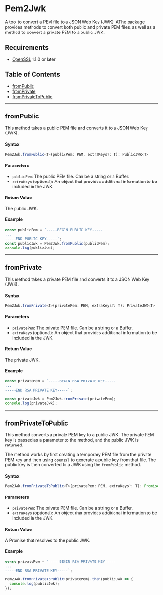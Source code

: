 # Pem2Jwk

A tool to convert a PEM file to a JSON Web Key (JWK). AThe package provides methods to convert both public and private PEM files, as well as a method to convert a private PEM to a public JWK.

## Requirements

- [OpenSSL](https://www.openssl.org/docs/man1.1.0/man3/RSA_generate_key.html) 1.1.0 or later

## Table of Contents

- [fromPublic](#frompublic)
- [fromPrivate](#fromprivate)
- [fromPrivateToPublic](#fromprivatetopublic)

---

## fromPublic

This method takes a public PEM file and converts it to a JSON Web Key (JWK).

#### Syntax

```typescript
Pem2Jwk.fromPublic<T>(publicPem: PEM, extraKeys?: T): PublicJWK<T>
```

#### Parameters

- `publicPem`: The public PEM file. Can be a string or a Buffer.
- `extraKeys` (optional): An object that provides additional information to be included in the JWK.

#### Return Value

The public JWK.

#### Example

```typescript
const publicPem = `-----BEGIN PUBLIC KEY-----
...
-----END PUBLIC KEY-----`;
const publicJwk = Pem2Jwk.fromPublic(publicPem);
console.log(publicJwk);
```

---

## fromPrivate

This method takes a private PEM file and converts it to a JSON Web Key (JWK).

#### Syntax

```typescript
Pem2Jwk.fromPrivate<T>(privatePem: PEM, extraKeys?: T): PrivateJWK<T>
```

#### Parameters

- `privatePem`: The private PEM file. Can be a string or a Buffer.
- `extraKeys` (optional): An object that provides additional information to be included in the JWK.

#### Return Value

The private JWK.

#### Example

```typescript
const privatePem = `-----BEGIN RSA PRIVATE KEY-----
...
-----END RSA PRIVATE KEY-----`;

const privateJwk = Pem2Jwk.fromPrivate(privatePem);
console.log(privateJwk);
```

---

## fromPrivateToPublic

This method converts a private PEM key to a public JWK. The private PEM key is passed as a parameter to the method, and the public JWK is returned.

The method works by first creating a temporary PEM file from the private PEM key and then using `openssl` to generate a public key from that file. The public key is then converted to a JWK using the `fromPublic` method.

#### Syntax

```typescript
Pem2Jwk.fromPrivateToPublic<T>(privatePem: PEM, extraKeys?: T): Promise<PublicJWK<T>>
```

#### Parameters

- `privatePem`: The private PEM file. Can be a string or a Buffer.
- `extraKeys` (optional): An object that provides additional information to be included in the JWK.

#### Return Value

A Promise that resolves to the public JWK.

#### Example

```typescript
const privatePem = `-----BEGIN RSA PRIVATE KEY-----
...
-----END RSA PRIVATE KEY-----`;

Pem2Jwk.fromPrivateToPublic(privatePem).then(publicJwk => {
  console.log(publicJwk);
});
```
